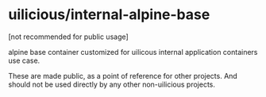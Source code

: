 # uilicious/internal-alpine-base

[not recommended for public usage] 

alpine base container customized for uilicous internal application containers use case.

These are made public, as a point of reference for other projects. And should not be used directly by any other non-uilicious projects.